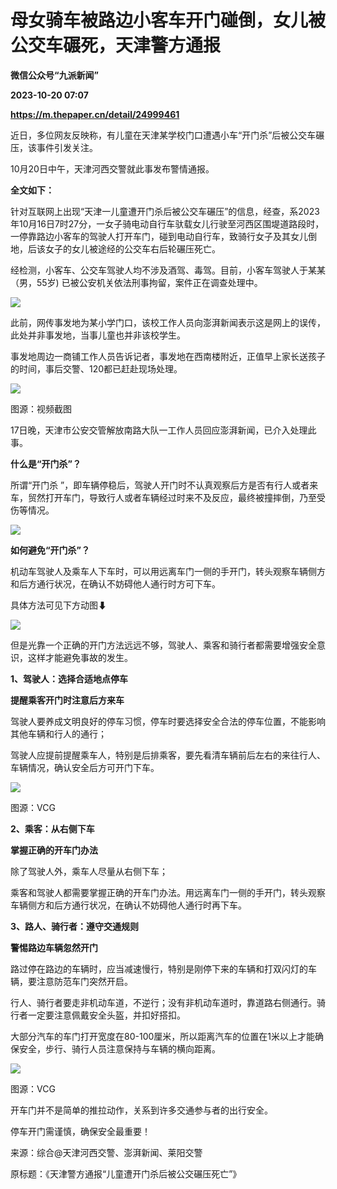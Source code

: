 # 母女骑车被路边小客车开门碰倒，女儿被公交车碾死，天津警方通报
**微信公众号“九派新闻”**

**2023-10-20 07:07**

**https://m.thepaper.cn/detail/24999461**

近日，多位网友反映称，有儿童在天津某学校门口遭遇小车“开门杀”后被公交车碾压，该事件引发关注。

10月20日中午，天津河西交警就此事发布警情通报。

**全文如下：**

针对互联网上出现“天津一儿童遭开门杀后被公交车碾压”的信息，经查，系2023年10月16日7时27分，一女子骑电动自行车驮载女儿行驶至河西区围堤道路段时，一停靠路边小客车的驾驶人打开车门，碰到电动自行车，致骑行女子及其女儿倒地，后该女子的女儿被途经的公交车右后轮碾压死亡。

经检测，小客车、公交车驾驶人均不涉及酒驾、毒驾。目前，小客车驾驶人于某某（男，55岁) 已被公安机关依法刑事拘留，案件正在调查处理中。

![](https://imagecloud.thepaper.cn/thepaper/image/274/900/93.png)

此前，网传事发地为某小学门口，该校工作人员向澎湃新闻表示这是网上的误传，此处并非事发地，当事儿童也并非该校学生。

事发地周边一商铺工作人员告诉记者，事发地在西南楼附近，正值早上家长送孩子的时间，事后交警、120都已赶赴现场处理。

![](https://imagecloud.thepaper.cn/thepaper/image/274/900/94.jpg)

图源：视频截图

17日晚，天津市公安交管解放南路大队一工作人员回应澎湃新闻，已介入处理此事。

**什么是“开门杀”？**

所谓“开门杀 ”，即车辆停稳后，驾驶人开门时不认真观察后方是否有行人或者来车，贸然打开车门，导致行人或者车辆经过时来不及反应，最终被撞摔倒，乃至受伤等情况。

![](https://imagecloud.thepaper.cn/thepaper/image/274/900/95.gif)

**如何避免“开门杀”？**

机动车驾驶人及乘车人下车时，可以用远离车门一侧的手开门，转头观察车辆侧方和后方通行状况，在确认不妨碍他人通行时方可下车。

具体方法可见下方动图⬇

![](https://imagecloud.thepaper.cn/thepaper/image/274/900/96.gif)

但是光靠一个正确的开门方法远远不够，驾驶人、乘客和骑行者都需要增强安全意识，这样才能避免事故的发生。

**1、驾驶人：选择合适地点停车**

**提醒乘客开门时注意后方来车**

驾驶人要养成文明良好的停车习惯，停车时要选择安全合法的停车位置，不能影响其他车辆和行人的通行；

驾驶人应提前提醒乘车人，特别是后排乘客，要先看清车辆前后左右的来往行人、车辆情况，确认安全后方可开门下车。

![](https://imagecloud.thepaper.cn/thepaper/image/274/900/97.jpg)

图源：VCG

**2、乘客：从右侧下车**

**掌握正确的开车门办法**

除了驾驶人外，乘车人尽量从右侧下车；

乘客和驾驶人都需要掌握正确的开车门办法。用远离车门一侧的手开门，转头观察车辆侧方和后方通行状况，在确认不妨碍他人通行时再下车。

**3、路人、骑行者：遵守交通规则**

**警惕路边车辆忽然开门**

路过停在路边的车辆时，应当减速慢行，特别是刚停下来的车辆和打双闪灯的车辆，要注意防范车门突然开启。

行人、骑行者要走非机动车道，不逆行；没有非机动车道时，靠道路右侧通行。骑行者一定要注意佩戴安全头盔，并扣好搭扣。

大部分汽车的车门打开宽度在80-100厘米，所以距离汽车的位置在1米以上才能确保安全，步行、骑行人员注意保持与车辆的横向距离。

![](https://imagecloud.thepaper.cn/thepaper/image/274/900/98.jpg)

图源：VCG

开车门并不是简单的推拉动作，关系到许多交通参与者的出行安全。

停车开门需谨慎，确保安全最重要！

来源：综合@天津河西交警、澎湃新闻、莱阳交警

原标题：《天津警方通报“儿童遭开门杀后被公交碾压死亡”》